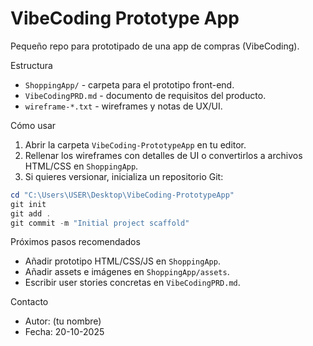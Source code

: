 # VibeCoding Prototype App

Pequeño repo para prototipado de una app de compras (VibeCoding).

Estructura

- `ShoppingApp/` - carpeta para el prototipo front-end.
- `VibeCodingPRD.md` - documento de requisitos del producto.
- `wireframe-*.txt` - wireframes y notas de UX/UI.

Cómo usar

1. Abrir la carpeta `VibeCoding-PrototypeApp` en tu editor.
2. Rellenar los wireframes con detalles de UI o convertirlos a archivos HTML/CSS en `ShoppingApp`.
3. Si quieres versionar, inicializa un repositorio Git:

```powershell
cd "C:\Users\USER\Desktop\VibeCoding-PrototypeApp"
git init
git add .
git commit -m "Initial project scaffold"
```

Próximos pasos recomendados

- Añadir prototipo HTML/CSS/JS en `ShoppingApp`.
- Añadir assets e imágenes en `ShoppingApp/assets`.
- Escribir user stories concretas en `VibeCodingPRD.md`.

Contacto

- Autor: (tu nombre)
- Fecha: 20-10-2025
